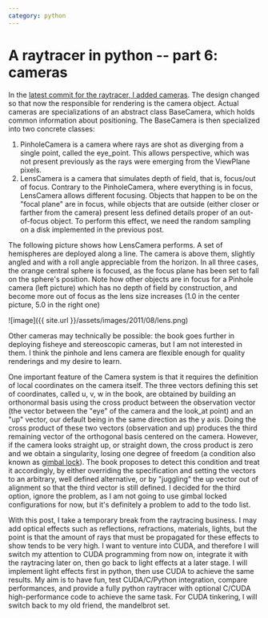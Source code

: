 ```yaml
---
category: python
---
```

A raytracer in python -- part 6: cameras
========================================

In the [latest commit for the raytracer, I added cameras](https://github.com/stefanoborini/python-raytrace/commit/c5fc3a3c97c46d75d378f6e8c0fa4b53a0efa7b2).
The design changed so that now the responsible for rendering is the
camera object. Actual cameras are specializations of an abstract class
BaseCamera, which holds common information about positioning. The
BaseCamera is then specialized into two concrete classes:

1.  PinholeCamera is a camera where rays are shot as diverging from a
    single point, called the eye\_point. This allows perspective, which
    was not present previously as the rays were emerging from the
    ViewPlane pixels.
2.  LensCamera is a camera that simulates depth of field, that is,
    focus/out of focus. Contrary to the PinholeCamera, where everything
    is in focus, LensCamera allows different focusing. Objects that
    happen to be on the \"focal plane\" are in focus, while objects that
    are outside (either closer or farther from the camera) present less
    defined details proper of an out-of-focus object. To perform this
    effect, we need the random sampling on a disk implemented in the
    previous post.

The following picture shows how LensCamera performs. A set of
hemispheres are deployed along a line. The camera is above them,
slightly angled and with a roll angle appreciable from the horizon. In
all three cases, the orange central sphere is focused, as the focus
plane has been set to fall on the sphere\'s position. Note how other
objects are in focus for a Pinhole camera (left picture) which has no
depth of field by construction, and become more out of focus as the lens
size increases (1.0 in the center picture, 5.0 in the right one)

![image]({{ site.url }}/assets/images/2011/08/lens.png)

Other cameras may technically be possible: the book goes further in
deploying fisheye and stereoscopic cameras, but I am not interested in
them. I think the pinhole and lens camera are flexible enough for
quality renderings and my desire to learn.

One important feature of the Camera system is that it requires the
definition of local coordinates on the camera itself. The three vectors
defining this set of coordinates, called u, v, w in the book, are
obtained by building an orthonormal basis using the cross product
between the observation vector (the vector between the \"eye\" of the
camera and the look\_at point) and an \"up\" vector, our default being
in the same direction as the y axis. Doing the cross product of these
two vectors (observation and up) produces the third remaining vector of
the orthogonal basis centered on the camera. However, if the camera
looks straight up, or straight down, the cross product is zero and we
obtain a singularity, losing one degree of freedom (a condition also
known as [gimbal lock](http://en.wikipedia.org/wiki/Gimbal_lock)). The
book proposes to detect this condition and treat it accordingly, by
either overriding the specification and setting the vectors to an
arbitrary, well defined alternative, or by \"juggling\" the up vector
out of alignment so that the third vector is still defined. I decided
for the third option, ignore the problem, as I am not going to use
gimbal locked configurations for now, but it\'s definitely a problem to
add to the todo list.

With this post, I take a temporary break from the raytracing business. I
may add optical effects such as reflections, refractions, materials,
lights, but the point is that the amount of rays that must be propagated
for these effects to show tends to be very high. I want to venture into
CUDA, and therefore I will switch my attention to CUDA programming from
now on, integrate it with the raytracing later on, then go back to light
effects at a later stage. I will implement light effects first in
python, then use CUDA to achieve the same results. My aim is to have
fun, test CUDA/C/Python integration, compare performances, and provide a
fully python raytracer with optional C/CUDA high-performance code to
achieve the same task. For CUDA tinkering, I will switch back to my old
friend, the mandelbrot set.
